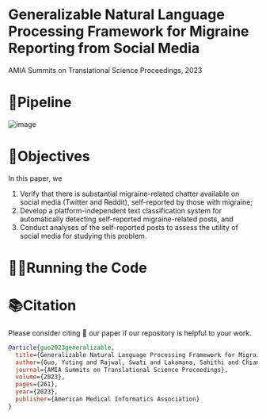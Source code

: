 # Generalizable Natural Language Processing Framework for Migraine Reporting from Social Media
AMIA Summits on Translational Science Proceedings, 2023

# 🎯Pipeline
![image](https://github.com/swati-rajwal/NLP_migraine/assets/145946818/c13dbc4b-e2c2-4f5f-9344-2b6c003c4315)

# 🚩Objectives
In this paper, we
1. Verify that there is substantial migraine-related chatter available on social media (Twitter and Reddit), self-reported by those with migraine;
2. Develop a platform-independent text classification system for automatically detecting self-reported migraine-related posts, and
3. Conduct analyses of the self-reported posts to assess the utility of social media for studying this problem.

# 🏃‍♂️Running the Code

# 📚Citation
Please consider citing 📑 our paper if our repository is helpful to your work.

```bibtex
@article{guo2023generalizable,
  title={Generalizable Natural Language Processing Framework for Migraine Reporting from Social Media},
  author={Guo, Yuting and Rajwal, Swati and Lakamana, Sahithi and Chiang, Chia-Chun and Menell, Paul C and Shahid, Adnan H and Chen, Yi-Chieh and Pharm, D and Chhabra, Nikita and Chao, Wan-Ju and others},
  journal={AMIA Summits on Translational Science Proceedings},
  volume={2023},
  pages={261},
  year={2023},
  publisher={American Medical Informatics Association}
}
```
